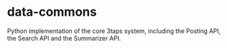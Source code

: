 data-commons
============

Python implementation of the core 3taps system, including the Posting API, the
Search API and the Summarizer API.
